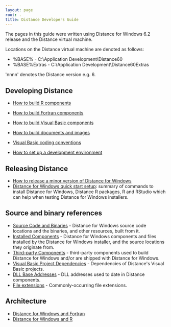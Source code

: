 ```yaml
---
layout: page
root: .
title: Distance Developers Guide
---
```


The pages in this guide were written using Distance for Windows 6.2 release and the Distance virtual machine.

Locations on the Distance virtual machine are denoted as follows:

* %BASE% - C:\Application Development\Distance60
* %BASE%Extras - C:\Application Development\Distance60Extras

'nnnn' denotes the Distance version e.g. 6.

Developing Distance
-------------------

* [How to build R components](./developer/BuildR.html)
* [How to build Fortran components](./developer/BuildFortran.html)
* [How to build Visual Basic components](./developer/BuildVisualBasic.html)
* [How to build documents and images](./developer/BuildDocumentsImages.html)

* [Visual Basic coding conventions](./developer/VisualBasicCodingConventions.html)

* [How to set up a development environment](./developer/SetUpDevelopmentEnvironment.html)

Releasing Distance
------------------

* [How to release a minor version of Distance for Windows](./developer/ReleaseMinor.html)
* [Distance for Windows quick start setup](./developer/QuickStartSetup.html): summary of commands to install Distance for Windows, Distance R packages, R and RStudio which can help when testing Distance for Windows installers.

Source and binary references
----------------------------

* [Source Code and Binaries](./developer/SourceCodeAndBinaries.html) - Distance for Windows source code locations and the binaries, and other resources, built from it.
* [Installed Components](./developer/InstalledComponents.html) - Distance for Windows components and files installed by the Distance for Windows installer, and the source locations they originate from.
* [Third-party Components](./developer/ThirdPartyComponents.html) - third-party components used to build Distance for Windows and/or are shipped with Distance for Windows.
* [Visual Basic Project Dependencies](./developer/VisualBasicProjectDependencies.html) - Dependencies of Distance's Visual Basic projects.
* [DLL Base Addresses](./developer/DllBaseAddresses.html) - DLL addresses used to date in Distance components.
* [File extensions](./developer/FileExtensions.html) - Commonly-occurring file extensions.

Architecture
------------

* [Distance for Windows and Fortran](./developer/ArchitectureFortran.html)
* [Distance for Windows and R](./developer/ArchitectureR.html)
